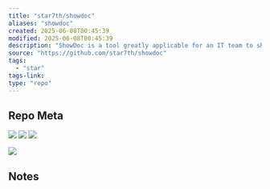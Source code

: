```yaml
---
title: "star7th/showdoc"
aliases: "showdoc"
created: 2025-06-08T00:45:39
modified: 2025-06-08T00:45:39
description: "ShowDoc is a tool greatly applicable for an IT team to share documents online一个非常适合IT团队的在线API文档、技术文档工具"
source: "https://github.com/star7th/showdoc"
tags:
  - "star"
tags-link:
type: "repo"
---
```

## Repo Meta

![](https://img.shields.io/github/stars/star7th/showdoc?style=for-the-badge&label=stars) ![](https://img.shields.io/github/repo-size/star7th/showdoc?style=for-the-badge&label=size) ![](https://img.shields.io/github/created-at/star7th/showdoc?style=for-the-badge&label=since)

[![](https://github-readme-stats.vercel.app/api/pin/?username=star7th&repo=showdoc&bg_color=00000000)](https://github.com/star7th/showdoc)

## Notes

